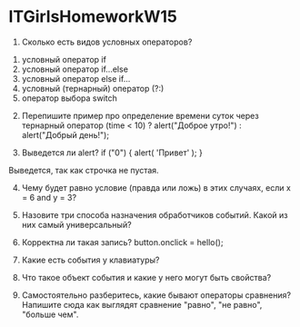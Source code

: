 # ITGirlsHomeworkW15

1. Сколько есть видов условных операторов?

1) условный оператор if
2) условный оператор if...else
3) условный оператор else if...
4) условный (тернарный) оператор (?:)
5) оператор выбора switch

2. Перепишите пример про определение времени суток через тернарный оператор
   (time < 10) ? alert("Доброе утро!") : alert("Добрый день!");

3. Выведется ли alert?
   if ("0") {
   alert( 'Привет' );
   }

Выведется, так как строчка не пустая.

4. Чему будет равно условие (правда или ложь) в этих случаях, если x = 6 and y = 3?

5. Назовите три способа назначения обработчиков событий. Какой из них самый универсальный?

6. Корректна ли такая запись? button.onclick = hello();

7. Какие есть события у клавиатуры?

8. Что такое объект события и какие у него могут быть свойства?

9. Самостоятельно разберитесь, какие бывают операторы сравнения? Напишите сюда как выглядят сравнение "равно", "не равно", "больше чем".
